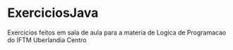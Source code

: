 # ExerciciosJava
Exercicios feitos em sala de aula para a materia de Logica de Programacao do IFTM Uberlandia Centro